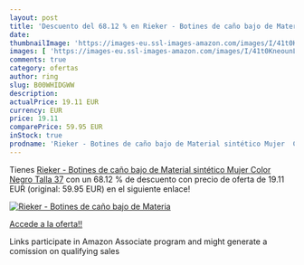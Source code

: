 ```yaml
---
layout: post
title: 'Descuento del 68.12 % en Rieker - Botines de caño bajo de Materia'
date: 
thumbnailImage: 'https://images-eu.ssl-images-amazon.com/images/I/41t0KneounL._SL200_.jpg'
images: [ 'https://images-eu.ssl-images-amazon.com/images/I/41t0KneounL._SL200_.jpg' ]
comments: true
category: ofertas
author: ring
slug: B00WHIDGWW
description:
actualPrice: 19.11 EUR
currency: EUR
price: 19.11
comparePrice: 59.95 EUR
inStock: true
prodname: 'Rieker - Botines de caño bajo de Material sintético Mujer  Color Negro  Talla 37'
---
```


Tienes [Rieker - Botines de caño bajo de Material sintético Mujer  Color Negro  Talla 37](https://www.amazon.es/dp/B00WHIDGWW/?tag=tolees-21) con un 68.12 % de descuento con precio de oferta de 19.11 EUR (original: 59.95 EUR) en el siguiente enlace!

[![Rieker - Botines de caño bajo de Materia](https://images-eu.ssl-images-amazon.com/images/I/41t0KneounL._SL200_.jpg)](https://www.amazon.es/dp/B00WHIDGWW/?tag=tolees-21)

[Accede a la oferta!!](https://www.amazon.es/dp/B00WHIDGWW/?tag=tolees-21)

Links participate in Amazon Associate program and might generate a comission on qualifying sales


